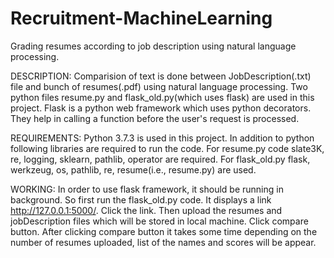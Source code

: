 # Recruitment-MachineLearning

Grading resumes according to job description using natural language processing.

DESCRIPTION: Comparision of text is done between JobDescription(.txt) file and bunch of resumes(.pdf) using natural language processing. Two python files resume.py and flask_old.py(which uses flask) are used in this project. Flask is a python web framework which uses python decorators. They help in calling a function before the user's request is processed.

REQUIREMENTS: Python 3.7.3 is used in this project. In addition to python following libraries are required to run the code. For resume.py code slate3K, re, logging, sklearn, pathlib, operator are required. For flask_old.py flask, werkzeug, os, pathlib, re, resume(i.e., resume.py) are used.

WORKING: In order to use flask framework, it should be running in background. So first run the flask_old.py code. It displays a link http://127.0.0.1:5000/. Click the link. Then upload the resumes and jobDescription files which will be stored in local machine. Click compare button. After clicking compare button it takes some time depending on the number of resumes uploaded, list of the names and scores will be appear.
